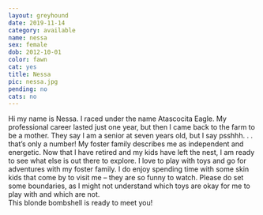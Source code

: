 ```yaml
---
layout: greyhound
date: 2019-11-14
category: available
name: nessa
sex: female
dob: 2012-10-01
color: fawn
cat: yes
title: Nessa
pic: nessa.jpg
pending: no
cats: no
---
```

Hi my name is Nessa. I raced under the name Atascocita Eagle.  My professional career lasted just one year, but then I came back to the farm to be a mother.  They say I am a senior at seven years old, but I say psshhh. . . that’s only a number!  My foster family describes me as independent and energetic. Now that I have retired and my kids have left the nest, I am ready to see what else is out there to explore. I love to play with toys and go for adventures with my foster family.  I do enjoy spending time with some skin kids that come by to visit me – they are so funny to watch.  Please do set some boundaries, as I might not understand which toys are okay for me to play with and which are not.   
This blonde bombshell is ready to meet you!

